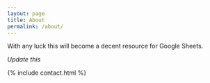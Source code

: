 ```yaml
---
layout: page
title: About
permalink: /about/
---
```


With any luck this will become a decent resource for Google Sheets. 

*Update this*


{% include contact.html %}
